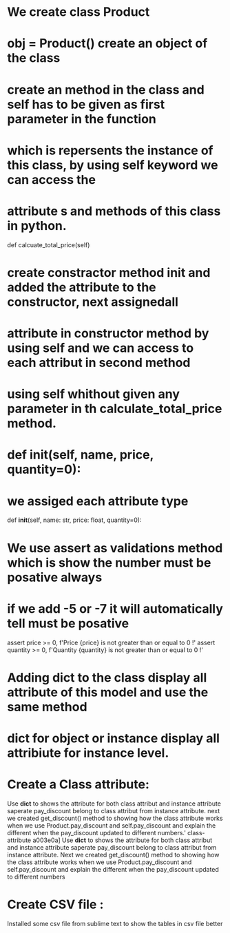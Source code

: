 # We create class Product

# obj = Product() create an object of the class

# create an method in the class and self has to be given as first parameter in the function
# which is repersents the instance of this class, by using self keyword we can access the
# attribute s and methods of this class in python.

def calcuate_total_price(self)

# create constractor method __init__ and added the attribute to the constructor, next assignedall
# attribute in constructor method by using self and we can access to each attribut in second method
# using self whithout given any parameter in th calculate_total_price method.

# def __init__(self, name, price, quantity=0):
# we assiged each attribute type
def __init__(self, name: str, price: float, quantity=0):


# We use assert as validations method which is show the number must be posative always
# if we add -5 or -7 it will automatically tell must be posative
assert price >= 0, f'Price {price} is not greater than or equal to 0 !'
assert quantity >= 0, f'Quantity {quantity} is not greater than or equal to 0 !'

# Adding __dict__ to the class display all attribute of this model and use the same method
# __dict__ for object or instance display all attribiute for instance level.

# Create a Class attribute:
Use __dict__ to shows the attribute for both class attribut and instance attribute saperate pay_discount
belong to class attribut from instance attribute. next we created get_discount() method to showing how
the class attribute works when we use Product.pay_discount and self.pay_discount and explain the
different when the pay_discount updated to different numbers.'
class-attribute a003e0a] Use __dict__ to shows the attribute for both class attribut and instance
attribute saperate pay_discount belong to class attribut from instance attribute.
Next we created get_discount() method to showing how the class attribute works when we use
Product.pay_discount and self.pay_discount and explain the different when the pay_discount updated
to different numbers

# Create CSV file :
Installed some csv file from sublime text to show the tables in csv file better
